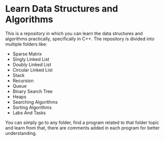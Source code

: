 # Learn Data Structures and Algorithms

This is a repository in which you can learn the data structures and algorithms practically, specifically in C++. The repository is divided into multiple folders like:
- Sparse Matrix
- Singly Linked List
- Doubly Linked List
- Circular Linked List
- Stack
- Recursion
- Queue
- Binary Search Tree
- Heaps
- Searching Algorithms
- Sorting Algorithms
- Labs And Tasks

You can simply go to any folder, find a program related to that folder topic and learn from that, there are comments added in each program for better understanding.
